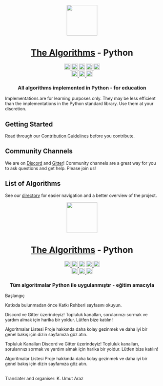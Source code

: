 <div align="center">

  <a href="https://github.com/TheAlgorithms/">
    <img src="https://raw.githubusercontent.com/TheAlgorithms/website/1cd824df116b27029f17c2d1b42d81731f28a920/public/logo.svg" height="100">
  </a>
  <h1><a href="https://github.com/TheAlgorithms/">The Algorithms</a> - Python</h1>

  <a href="https://gitpod.io/#https://github.com/TheAlgorithms/Python">
    <img src="https://img.shields.io/badge/Gitpod-Ready--to--Code-blue?logo=gitpod&style=flat-square" height="20" alt="Gitpod Ready-to-Code">
  </a>
  <a href="https://github.com/TheAlgorithms/Python/blob/master/CONTRIBUTING.md">
    <img src="https://img.shields.io/static/v1.svg?label=Contributions&message=Welcome&color=0059b3&style=flat-square" height="20" alt="Contributions Welcome">
  </a>
  <img src="https://img.shields.io/github/repo-size/TheAlgorithms/Python.svg?label=Repo%20size&style=flat-square" height="20">
  <a href="https://the-algorithms.com/discord">
    <img src="https://img.shields.io/discord/808045925556682782.svg?logo=discord&colorB=7289DA&style=flat-square" height="20" alt="Discord chat">
  </a>
  <a href="https://gitter.im/TheAlgorithms/community">
    <img src="https://img.shields.io/badge/Chat-Gitter-ff69b4.svg?label=Chat&logo=gitter&style=flat-square" height="20" alt="Gitter chat">
  </a>
  <!-- Second row: -->
  <br>
  <a href="https://github.com/TheAlgorithms/Python/actions">
    <img src="https://img.shields.io/github/actions/workflow/status/TheAlgorithms/Python/build.yml?branch=master&label=CI&logo=github&style=flat-square" height="20" alt="GitHub Workflow Status">
  </a>
  <a href="https://github.com/pre-commit/pre-commit">
    <img src="https://img.shields.io/badge/pre--commit-enabled-brightgreen?logo=pre-commit&logoColor=white&style=flat-square" height="20" alt="pre-commit">
  </a>
  <a href="https://github.com/psf/black">
    <img src="https://img.shields.io/static/v1?label=code%20style&message=black&color=black&style=flat-square" height="20" alt="code style: black">
  </a>

  <h3>All algorithms implemented in Python - for education</h3>
</div>

Implementations are for learning purposes only. They may be less efficient than the implementations in the Python standard library. Use them at your discretion.

## Getting Started

Read through our [Contribution Guidelines](CONTRIBUTING.md) before you contribute.

## Community Channels

We are on [Discord](https://the-algorithms.com/discord) and [Gitter](https://gitter.im/TheAlgorithms/community)! Community channels are a great way for you to ask questions and get help. Please join us!

## List of Algorithms

See our [directory](DIRECTORY.md) for easier navigation and a better overview of the project.







<div align="center"> <!-- Başlık: --> <a href="https://github.com/TheAlgorithms/"> <img src="https://raw.githubusercontent.com/TheAlgorithms/website/1cd824df116b27029f17c2d1b42d81731f28a920/public/logo.svg" height="100"> </a> <h1><a href="https://github.com/TheAlgorithms/">The Algorithms</a> - Python</h1> <!-- Etiketler: --> <!-- İlk satır: --> <a href="https://gitpod.io/#https://github.com/TheAlgorithms/Python"> <img src="https://img.shields.io/badge/Gitpod-Koda--Hazır-mavi?logo=gitpod&style=flat-square" height="20" alt="Gitpod Koda Hazır"> </a> <a href="https://github.com/TheAlgorithms/Python/blob/master/CONTRIBUTING.md"> <img src="https://img.shields.io/static/v1.svg?label=Katkılar&message=Hoş%20Geldiniz&color=0059b3&style=flat-square" height="20" alt="Katkılar Hoş Geldiniz"> </a> <img src="https://img.shields.io/github/repo-size/TheAlgorithms/Python.svg?label=Depo%20Boyutu&style=flat-square" height="20"> <a href="https://the-algorithms.com/discord"> <img src="https://img.shields.io/discord/808045925556682782.svg?logo=discord&colorB=7289DA&style=flat-square" height="20" alt="Discord sohbet"> </a> <a href="https://gitter.im/TheAlgorithms/community"> <img src="https://img.shields.io/badge/Sohbet-Gitter-ff69b4.svg?label=Sohbet&logo=gitter&style=flat-square" height="20" alt="Gitter sohbet"> </a> <!-- İkinci satır: --> <br> <a href="https://github.com/TheAlgorithms/Python/actions"> <img src="https://img.shields.io/github/actions/workflow/status/TheAlgorithms/Python/build.yml?branch=master&label=CI&logo=github&style=flat-square" height="20" alt="GitHub İş Akışı Durumu"> </a> <a href="https://github.com/pre-commit/pre-commit"> <img src="https://img.shields.io/badge/pre--commit-etkin-yeşil?logo=pre-commit&logoColor=white&style=flat-square" height="20" alt="pre-commit"> </a> <a href="https://github.com/psf/black"> <img src="https://img.shields.io/static/v1?label=kod%20tarzı&message=black&color=black&style=flat-square" height="20" alt="kod tarzı: black"> </a> <!-- Kısa açıklama: --> <h3>Tüm algoritmalar Python ile uygulanmıştır - eğitim amacıyla</h3> </div>


Başlangıç

Katkıda bulunmadan önce Katkı Rehberi sayfasını okuyun.

Discord ve Gitter üzerindeyiz! Topluluk kanalları, sorularınızı sormak ve yardım almak için harika bir yoldur. Lütfen bize katılın!

Algoritmalar Listesi
Proje hakkında daha kolay gezinmek ve daha iyi bir genel bakış için dizin sayfamıza göz atın.


Topluluk Kanalları
Discord ve Gitter üzerindeyiz! Topluluk kanalları, sorularınızı sormak ve yardım almak için harika bir yoldur. Lütfen bize katılın!

Algoritmalar Listesi
Proje hakkında daha kolay gezinmek ve daha iyi bir genel bakış için dizin sayfamıza göz atın.

<br>
Translater and organiser: K. Umut Araz
